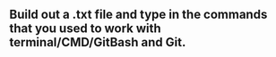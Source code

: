 ## Build out a .txt file and type in the commands that you used to work with terminal/CMD/GitBash and Git.
